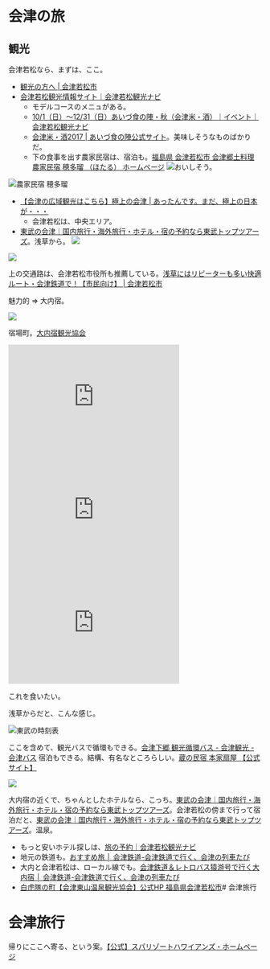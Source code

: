 # 会津の旅

## 観光

会津若松なら、まずは、ここ。

- [観光の方へ | 会津若松市](http://www.city.aizuwakamatsu.fukushima.jp/zokusei/kanko/)
- [会津若松観光情報サイト｜会津若松観光ナビ](https://www.aizukanko.com/)
  - モデルコースのメニュがある。
  - [10/1（日）～12/31（日）あいづ食の陣・秋（会津米・酒）｜イベント｜会津若松観光ナビ](https://www.aizukanko.com/event/667/)
  - [会津米・酒2017 | あいづ食の陣公式サイト](http://aizu-shokuno-jin.jp/aizu_rice_sake_2017)。美味しそうなものばかりだ。
  - 下の食事を出す農家民宿は、宿泊も。[福島県 会津若松市 会津郷土料理 農家民宿 穂多瑠 （ほたる） ホームページ](http://www8.plala.or.jp/hotaru/)
![おいしそう。](https://d2mxuefqeaa7sj.cloudfront.net/s_32C01DD1A25B65009EE772D7C239BBC352436382273B6732E905B5BEC8E9A206_1511262042578_image.png)

![農家民宿 穂多瑠](http://aizu-shokuno-jin.jp/wp-content/uploads/2017/09/hotaru_kome2017_001.jpg)

- [【会津の広域観光はこちら】極上の会津 | あったんです。まだ、極上の日本が・・・](http://gokujo-aizu.com/)
  - 会津若松は、中央エリア。
- [東武の会津｜国内旅行・海外旅行・ホテル・宿の予約なら東武トップツアーズ](https://tobutoptours.jp/dom/tohoku/feel/aizu/index.html)。浅草から。
![](https://d2mxuefqeaa7sj.cloudfront.net/s_32C01DD1A25B65009EE772D7C239BBC352436382273B6732E905B5BEC8E9A206_1511262350801_image.png)

![](https://d2mxuefqeaa7sj.cloudfront.net/s_32C01DD1A25B65009EE772D7C239BBC352436382273B6732E905B5BEC8E9A206_1511262484931_image.png)


上の交通路は、会津若松市役所も推薦している。[浅草にはリピーターも多い快適ルート・会津鉄道で！【市民向け】 | 会津若松市](http://www.city.aizuwakamatsu.fukushima.jp/docs/2013072200030/)

魅力的 => 大内宿。

![](https://d2mxuefqeaa7sj.cloudfront.net/s_32C01DD1A25B65009EE772D7C239BBC352436382273B6732E905B5BEC8E9A206_1511262712944_image.png)


宿場町。[大内宿観光協会](http://ouchi-juku.com/)

<iframe width="340" height="225" src="https://www.youtube.com/embed/EmNXzit0DvY" frameborder="0" allowfullscreen></iframe>

<iframe width="340" height="225" src="https://www.youtube.com/embed/tbonhvIUwds" frameborder="0" allowfullscreen></iframe>

<iframe width="340" height="225" src="https://www.youtube.com/embed/V5yj-aKF_lw" frameborder="0" allowfullscreen></iframe>

これを食いたい。

浅草からだと、こんな感じ。

![東武の時刻表](https://d2mxuefqeaa7sj.cloudfront.net/s_32C01DD1A25B65009EE772D7C239BBC352436382273B6732E905B5BEC8E9A206_1511263066232_image.png)


ここを含めて、観光バスで循環もできる。[会津下郷 観光循環バス - 会津観光 - 会津バス](https://www.aizubus.com/sightseeing/bus/shimogo-circulation-bus#NORTH)
宿泊もできる。結構、有名なところらしい。[蔵の民宿 本家扇屋 【公式サイト】](http://honke-ougiya.com/)

![](http://honke-ougiya.com/img/index/kura.png)


大内宿の近くで、ちゃんとしたホテルなら、こっち。[東武の会津｜国内旅行・海外旅行・ホテル・宿の予約なら東武トップツアーズ](https://tobutoptours.jp/dom/tohoku/feel/aizu/index05.html)。会津若松の傍まで行って宿泊だと、[東武の会津｜国内旅行・海外旅行・ホテル・宿の予約なら東武トップツアーズ](https://tobutoptours.jp/dom/tohoku/feel/aizu/index02.html)。温泉。


- もっと安いホテル探しは、[旅の予約｜会津若松観光ナビ](https://www.aizukanko.com/reserve/)
- 地元の鉄道も。[おすすめ旅 │ 会津鉄道-会津鉄道で行く、会津の列車たび](http://www.aizutetsudo.jp/trip/)
- 大内と会津若松は、ローカル線でも。[会津鉄道＆レトロバス猿游号で行く大内宿 │ 会津鉄道-会津鉄道で行く、会津の列車たび](http://www.aizutetsudo.jp/ticket/ouchijuku/)
- [白虎隊の町【会津東山温泉観光協会】公式HP 福島県会津若松市](http://www.aizu-higashiyama.com/)# 会津旅行

# 会津旅行

帰りにここへ寄る、という案。[【公式】スパリゾートハワイアンズ・ホームページ](http://www.hawaiians.co.jp/)